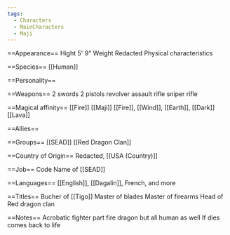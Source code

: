 ```yaml
---
tags:
  - Characters
  - MainCharacters
  - Maji
---
```

==Appearance==
Hight 5' 9"
Weight Redacted
Physical characteristics

==Species==
[[Human]]

==Personality==

==Weapons==
2 swords
2 pistols
revolver
assault rifle
sniper rifle

==Magical affinity==
[[Fire]] [[Maji]]
[[Fire]], [[Wind]], [[Earth]], [[Dark]]
[[Lava]]

==Allies==

==Groups==
[[SEAD]]
[[Red Dragon Clan]]

==Country of Origin==
Redacted, [[USA (Country)]]

==Job==
Code Name of [[SEAD]]

==Languages==
[[English]], [[Dagalin]], French, and more

==Titles==
Bucher of [[Tigo]]
Master of blades
Master of firearms
Head of Red dragon clan

==Notes==
Acrobatic fighter
part fire dragon but all human as well
If dies comes back to life



